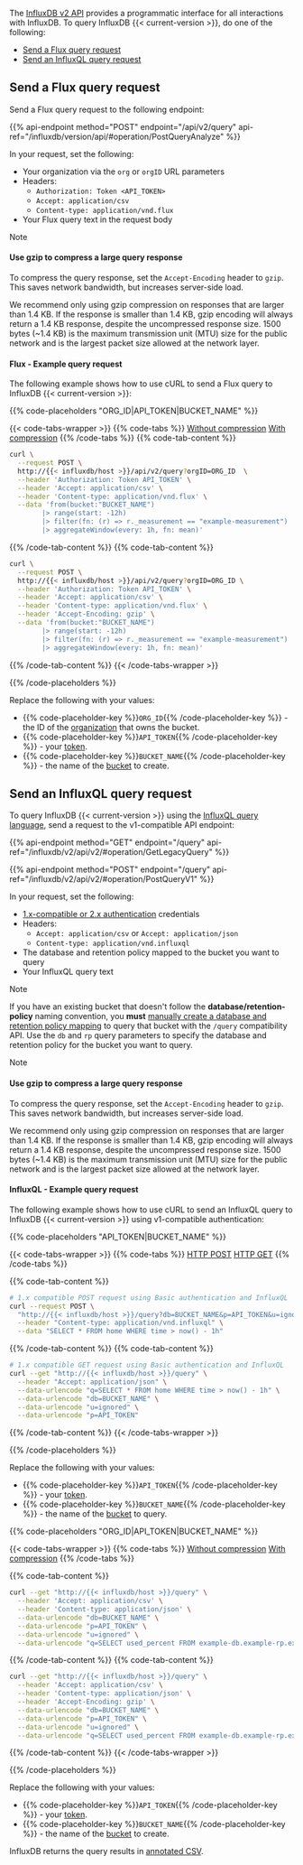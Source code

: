 
The [InfluxDB v2 API](/influxdb/version/reference/api) provides a programmatic interface for all interactions with InfluxDB.
To query InfluxDB {{< current-version >}}, do one of the following:

- [Send a Flux query request](#send-a-flux-query-request)
- [Send an InfluxQL query request](#send-an-influxql-query-request)

## Send a Flux query request

Send a Flux query request to the following endpoint:

{{% api-endpoint method="POST" endpoint="/api/v2/query" api-ref="/influxdb/version/api/#operation/PostQueryAnalyze" %}}

In your request, set the following:

- Your organization via the `org` or `orgID` URL parameters
- Headers:
  - `Authorization: Token <API_TOKEN>`
  - `Accept: application/csv`
  - `Content-type: application/vnd.flux`
- Your Flux query text in the request body

> [!Note]
> #### Use gzip to compress a large query response
> 
> To compress the query response, set the `Accept-Encoding` header to `gzip`.
> This saves network bandwidth, but increases server-side load.
> 
> We recommend only using gzip compression on responses that are larger than 1.4 KB.
> If the response is smaller than 1.4 KB, gzip encoding will always return a 1.4 KB
> response, despite the uncompressed response size.
> 1500 bytes (~1.4 KB) is the maximum transmission unit (MTU) size for the public
> network and is the largest packet size allowed at the network layer.

#### Flux - Example query request

The following example shows how to use cURL to send a Flux query to InfluxDB {{< current-version >}}:

{{% code-placeholders "ORG_ID|API_TOKEN|BUCKET_NAME" %}}

{{< code-tabs-wrapper >}}
{{% code-tabs %}}
[Without compression](#)
[With compression](#)
{{% /code-tabs %}}
{{% code-tab-content %}}
```bash
curl \
  --request POST \
  http://{{< influxdb/host >}}/api/v2/query?orgID=ORG_ID  \
  --header 'Authorization: Token API_TOKEN' \
  --header 'Accept: application/csv' \
  --header 'Content-type: application/vnd.flux' \
  --data 'from(bucket:"BUCKET_NAME")
        |> range(start: -12h)
        |> filter(fn: (r) => r._measurement == "example-measurement")
        |> aggregateWindow(every: 1h, fn: mean)'
```
{{% /code-tab-content %}}
{{% code-tab-content %}}
```bash
curl \
  --request POST \
  http://{{< influxdb/host >}}/api/v2/query?orgID=ORG_ID \
  --header 'Authorization: Token API_TOKEN' \
  --header 'Accept: application/csv' \
  --header 'Content-type: application/vnd.flux' \
  --header 'Accept-Encoding: gzip' \
  --data 'from(bucket:"BUCKET_NAME")
        |> range(start: -12h)
        |> filter(fn: (r) => r._measurement == "example-measurement")
        |> aggregateWindow(every: 1h, fn: mean)'
```
{{% /code-tab-content %}}
{{< /code-tabs-wrapper >}}

{{% /code-placeholders %}}

Replace the following with your values:

- {{% code-placeholder-key %}}`ORG_ID`{{% /code-placeholder-key %}} - the ID of the [organization](/influxdb/version/admin/organizations/) that owns the bucket.
- {{% code-placeholder-key %}}`API_TOKEN`{{% /code-placeholder-key %}} - your [token](/influxdb/version/admin/tokens/).
- {{% code-placeholder-key %}}`BUCKET_NAME`{{% /code-placeholder-key %}} - the name of the [bucket](/influxdb/version/admin/buckets/) to create.

## Send an InfluxQL query request

To query InfluxDB {{< current-version >}} using the [InfluxQL query language](/influxdb/v2/reference/syntax/influxql/), send a request to the v1-compatible API endpoint:

{{% api-endpoint method="GET" endpoint="/query" api-ref="/influxdb/v2/api/v2/#operation/GetLegacyQuery" %}}

{{% api-endpoint method="POST" endpoint="/query" api-ref="/influxdb/v2/api/v2/#operation/PostQueryV1" %}}

In your request, set the following:

- [1.x-compatible or 2.x authentication](/influxdb/v2/api-guide/influxdb-1x/#authentication) credentials
- Headers:
  - `Accept: application/csv` or `Accept: application/json`
  - `Content-type: application/vnd.influxql`
- The database and retention policy mapped to the bucket you want to query
- Your InfluxQL query text

> [!Note]
> If you have an existing bucket that doesn't follow the **database/retention-policy** naming convention,
> you **must** [manually create a database and retention policy mapping](/influxdb/v2/query-data/influxql/dbrp/#create-dbrp-mappings)
> to query that bucket with the `/query` compatibility API.
> Use the `db` and `rp` query parameters to specify the database and retention policy
> for the bucket you want to query.

> [!Note]
> #### Use gzip to compress a large query response
> 
> To compress the query response, set the `Accept-Encoding` header to `gzip`.
> This saves network bandwidth, but increases server-side load.
> 
> We recommend only using gzip compression on responses that are larger than 1.4 KB.
> If the response is smaller than 1.4 KB, gzip encoding will always return a 1.4 KB
> response, despite the uncompressed response size.
> 1500 bytes (~1.4 KB) is the maximum transmission unit (MTU) size for the public
> network and is the largest packet size allowed at the network layer.

#### InfluxQL - Example query request

The following example shows how to use cURL to send an InfluxQL query to InfluxDB {{< current-version >}} using v1-compatible authentication:

{{% code-placeholders "API_TOKEN|BUCKET_NAME" %}}

{{< code-tabs-wrapper >}}
{{% code-tabs %}}
[HTTP POST](#)
[HTTP GET](#)
{{% /code-tabs %}}

{{% code-tab-content %}}

```bash
# 1.x compatible POST request using Basic authentication and InfluxQL
curl --request POST \
  "http://{{< influxdb/host >}}/query?db=BUCKET_NAME&p=API_TOKEN&u=ignored" \
  --header "Content-type: application/vnd.influxql" \
  --data "SELECT * FROM home WHERE time > now() - 1h"
```
{{% /code-tab-content %}}
{{% code-tab-content %}}

```bash
# 1.x compatible GET request using Basic authentication and InfluxQL
curl --get "http://{{< influxdb/host >}}/query" \
  --header "Accept: application/json" \
  --data-urlencode "q=SELECT * FROM home WHERE time > now() - 1h" \
  --data-urlencode "db=BUCKET_NAME" \
  --data-urlencode "u=ignored" \
  --data-urlencode "p=API_TOKEN"
```
{{% /code-tab-content %}}
{{< /code-tabs-wrapper >}}

{{% /code-placeholders %}}

Replace the following with your values:

- {{% code-placeholder-key %}}`API_TOKEN`{{% /code-placeholder-key %}} - your [token](/influxdb/version/admin/tokens/).
- {{% code-placeholder-key %}}`BUCKET_NAME`{{% /code-placeholder-key %}} - the name of the [bucket](/influxdb/version/admin/buckets/) to query.

{{% code-placeholders "ORG_ID|API_TOKEN|BUCKET_NAME" %}}

{{< code-tabs-wrapper >}}
{{% code-tabs %}}
[Without compression](#)
[With compression](#)
{{% /code-tabs %}}

{{% code-tab-content %}}
```bash
curl --get "http://{{< influxdb/host >}}/query" \
  --header 'Accept: application/csv' \
  --header 'Content-type: application/json' \
  --data-urlencode "db=BUCKET_NAME" \
  --data-urlencode "p=API_TOKEN" \
  --data-urlencode "u=ignored" \
  --data-urlencode "q=SELECT used_percent FROM example-db.example-rp.example-measurement WHERE host=host1"
```
{{% /code-tab-content %}}
{{% code-tab-content %}}

```bash
curl --get "http://{{< influxdb/host >}}/query" \
  --header 'Accept: application/csv' \
  --header 'Content-type: application/json' \
  --header 'Accept-Encoding: gzip' \
  --data-urlencode "db=BUCKET_NAME" \
  --data-urlencode "p=API_TOKEN" \
  --data-urlencode "u=ignored" \
  --data-urlencode "q=SELECT used_percent FROM example-db.example-rp.example-measurement WHERE host=host1"
```
{{% /code-tab-content %}}
{{< /code-tabs-wrapper >}}

{{% /code-placeholders %}}

Replace the following with your values:

- {{% code-placeholder-key %}}`API_TOKEN`{{% /code-placeholder-key %}} - your [token](/influxdb/version/admin/tokens/).
- {{% code-placeholder-key %}}`BUCKET_NAME`{{% /code-placeholder-key %}} - the name of the [bucket](/influxdb/version/admin/buckets/) to create.

InfluxDB returns the query results in [annotated CSV](/influxdb/version/reference/syntax/annotated-csv/).
